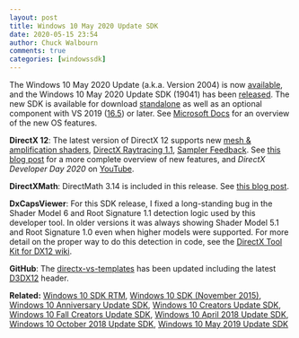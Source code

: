 ```yaml
---
layout: post
title: Windows 10 May 2020 Update SDK
date: 2020-05-15 23:54
author: Chuck Walbourn
comments: true
categories: [windowssdk]
---
```


The Windows 10 May 2020 Update (a.k.a. Version 2004) is now [available](https://blogs.windows.com/windowsexperience/2020/05/27/how-to-get-the-windows-10-may-2020-update/), and the Windows 10 May 2020 Update SDK (19041) has been [released](https://blogs.windows.com/windowsdeveloper/2020/05/12/start-developing-on-windows-10-version-2004-today/). The new SDK is available for download [standalone](https://developer.microsoft.com/en-US/windows/downloads/windows-10-sdk/) as well as an optional component with VS 2019 ([16.5](https://walbourn.github.io/vs-2019-update-5/)) or later. See [Microsoft Docs](https://docs.microsoft.com/en-us/windows/uwp/whats-new/windows-10-build-19041) for an overview of the new OS features.
<!--more-->

**DirectX 12**: The latest version of DirectX 12 supports new [mesh & amplification shaders](https://devblogs.microsoft.com/directx/coming-to-directx-12-mesh-shaders-and-amplification-shaders-reinventing-the-geometry-pipeline/), [DirectX Raytracing 1.1](https://devblogs.microsoft.com/directx/dxr-1-1/), [Sampler Feedback](https://devblogs.microsoft.com/directx/coming-to-directx-12-sampler-feedback-some-useful-once-hidden-data-unlocked/). See [this blog post](https://devblogs.microsoft.com/directx/dev-preview-of-new-directx-12-features/) for a more complete overview of new features, and *DirectX Developer Day 2020* on [YouTube](https://www.youtube.com/watch?v=CFXKTXtil34).

**DirectXMath**: DirectMath 3.14 is included in this release. See [this blog post](https://walbourn.github.io/directxmath-3.14/).

**DxCapsViewer**: For this SDK release, I fixed a long-standing bug in the Shader Model 6 and Root Signature 1.1 detection logic used by this developer tool. In older versions it was always showing Shader Model 5.1 and Root Signature 1.0 even when higher models were supported. For more detail on the proper way to do this detection in code, see the [DirectX Tool Kit for DX12 wiki](https://github.com/microsoft/DirectXTK12/wiki/Shader-Model-6).

**GitHub**: The [directx-vs-templates](https://github.com/walbourn/directx-vs-templates/releases) has been updated including the latest [D3DX12](https://github.com/microsoft/DirectX-Headers/blob/main/include/directx/d3dx12.h) header.

<b>Related:</b> <a href="https://walbourn.github.io/windows-10-sdk-rtm/">Windows 10 SDK RTM</a>, <a href="https://walbourn.github.io/windows-10-sdk-november-2015/">Windows 10 SDK (November 2015)</a>, <a href="https://walbourn.github.io/windows-10-anniversary-update-sdk/">Windows 10 Anniversary Update SDK</a>, <a href="https://walbourn.github.io/windows-10-creators-update-sdk/">Windows 10 Creators Update SDK</a>, <a href="https://walbourn.github.io/windows-10-fall-creators-update-sdk/">Windows 10 Fall Creators Update SDK</a>, <a href="https://walbourn.github.io/windows-10-april-2018-update-sdk/">Windows 10 April 2018 Update SDK</a>, <a href="https://walbourn.github.io/windows-10-october-2018-update/">Windows 10 October 2018 Update SDK</a>, <a href="https://walbourn.github.io/windows-10-may-2019-update/">Windows 10 May 2019 Update SDK</a>
